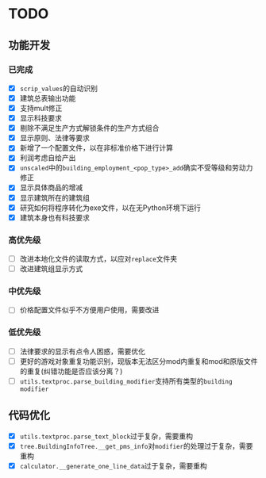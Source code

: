 # TODO

## 功能开发
### 已完成
- [x] `scrip_values`的自动识别
- [x] 建筑总表输出功能
- [x] 支持mult修正
- [x] 显示科技要求
- [x] 剔除不满足生产方式解锁条件的生产方式组合
- [x] 显示原则、法律等要求
- [x] 新增了一个配置文件，以在非标准价格下进行计算
- [x] 利润考虑自给产出
- [x] `unscaled`中的`building_employment_<pop_type>_add`确实不受等级和劳动力修正
- [x] 显示具体商品的增减
- [x] 显示建筑所在的建筑组
- [x] 研究如何将程序转化为exe文件，以在无Python环境下运行
- [x] 建筑本身也有科技要求
### 高优先级
- [ ] 改进本地化文件的读取方式，以应对`replace`文件夹
- [ ] 改进建筑组显示方式
### 中优先级
- [ ] 价格配置文件似乎不方便用户使用，需要改进
### 低优先级
- [ ] 法律要求的显示有点令人困惑，需要优化
- [ ] 更好的游戏对象重复功能识别，现版本无法区分mod内重复和mod和原版文件的重复(纠错功能是否应该分离？)
- [ ] `utils.textproc.parse_building_modifier`支持所有类型的`building modifier`
## 代码优化
- [x] `utils.textproc.parse_text_block`过于复杂，需要重构
- [x] `tree.BuildingInfoTree.__get_pms_info`对`modifier`的处理过于复杂，需要重构
- [x] `calculator.__generate_one_line_data`过于复杂，需要重构
